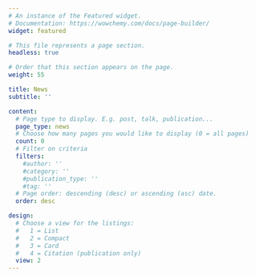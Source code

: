 ```yaml
---
# An instance of the Featured widget.
# Documentation: https://wowchemy.com/docs/page-builder/
widget: featured

# This file represents a page section.
headless: true

# Order that this section appears on the page.
weight: 55

title: News
subtitle: ''

content:
  # Page type to display. E.g. post, talk, publication...
  page_type: news
  # Choose how many pages you would like to display (0 = all pages)
  count: 0
  # Filter on criteria
  filters:
    #author: ''
    #category: ''
    #publication_type: ''
    #tag: ''
  # Page order: descending (desc) or ascending (asc) date.
  order: desc

design:
  # Choose a view for the listings:
  #   1 = List
  #   2 = Compact
  #   3 = Card
  #   4 = Citation (publication only)
  view: 2
---
```

